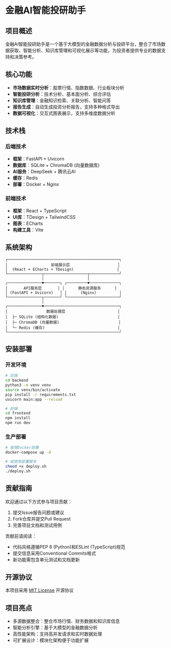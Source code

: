 # 金融AI智能投研助手

## 项目概述
金融AI智能投研助手是一个基于大模型的金融数据分析与投研平台，整合了市场数据获取、智能分析、知识库管理和可视化展示等功能，为投资者提供专业的数据支持和决策参考。

## 核心功能
- **市场数据实时分析**：股票行情、指数数据、行业板块分析
- **智能投研分析**：技术分析、基本面分析、综合评估
- **知识库管理**：金融知识检索、关联分析、智能问答
- **报告生成**：自动生成投资分析报告，支持多种格式导出
- **数据可视化**：交互式图表展示，支持多维度数据分析

## 技术栈
### 后端技术
- **框架**：FastAPI + Uvicorn
- **数据库**：SQLite + ChromaDB (向量数据库)
- **AI服务**：DeepSeek + 腾讯云AI
- **缓存**：Redis
- **部署**：Docker + Nginx

### 前端技术
- **框架**：React + TypeScript
- **UI库**：TDesign + TailwindCSS
- **图表**：ECharts
- **构建工具**：Vite

## 系统架构
```
┌─────────────────────────────────────────────────┐
│                   前端展示层                     │
│  (React + ECharts + TDesign)                   │
└───────────────┬───────────────────┬─────────────┘
                │                   │
┌───────────────▼───────┐ ┌─────────▼─────────────┐
│       API服务层       │ │      静态资源服务      │
│ (FastAPI + Uvicorn)   │ │      (Nginx)          │
└───────────────┬───────┘ └───────────────────────┘
                │
┌───────────────▼─────────────────────────────────┐
│                 数据处理层                       │
│  ├─ SQLite (结构化数据)                          │
│  ├─ ChromaDB (向量数据)                          │
│  └─ Redis (缓存)                                │
└─────────────────────────────────────────────────┘
```

## 安装部署
### 开发环境
```bash
# 后端
cd backend
python3 -m venv venv
source venv/bin/activate
pip install -r requirements.txt
uvicorn main:app --reload

# 前端
cd frontend
npm install
npm run dev
```

### 生产部署
```bash
# 使用Docker部署
docker-compose up -d

# 或使用部署脚本
chmod +x deploy.sh
./deploy.sh
```

## 贡献指南
欢迎通过以下方式参与项目贡献：
1. 提交Issue报告问题或建议
2. Fork仓库并提交Pull Request
3. 完善项目文档和测试用例

贡献前请阅读：
- 代码风格遵循PEP 8 (Python)和ESLint (TypeScript)规范
- 提交信息采用Conventional Commits格式
- 新功能需包含单元测试和文档更新

## 开源协议
本项目采用 [MIT License](LICENSE) 开源协议

## 项目亮点
- 多源数据整合：整合市场行情、财务数据和知识库信息
- 智能分析引擎：基于大模型的金融数据分析
- 高性能架构：支持高并发请求和实时数据处理
- 可扩展设计：模块化架构便于功能扩展